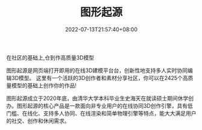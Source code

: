 ﻿---
weight: 
title: "图形起源"
description: "图形起源"
date: 2022-07-13T21:57:40+08:00
lastmod: 2022-07-13T16:45:40+08:00
draft: false
authors: ["MineW"]
featuredImage: "277.png"
link: "https://graphorigin.com/"
tags: ["图形起源","开发者服务"]
categories: ["navigation"]
navigation: ["开发者服务"]
lightgallery: true
toc: true
pinned: false
recommend: false
recommend1: false
---
在社区的基础上,仓到作高质量3D模型

图形起源是网页端打开即用的在线3D建模平台台，创新性地支持多人实时协同编辑3D模型。
这里有一个活跃的3D创作者和素材分享社区，你可以在2425个高质量模型的基础上创作你的作品!

图形起源成立于2020年底，由清华大学本科毕业生史海天在就读硕士期间休学创办。图形起源的核心产品是一款面向非专业用户的在线协同3D创作引擎，具有低门槛、在线化、支持多人协同、在线渲染和简单物理引擎等特点，能大大满足用户的社交、创作和休闲需求。